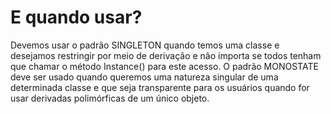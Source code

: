 # E quando usar?
Devemos usar o padrão SINGLETON quando temos uma classe e desejamos restringir por meio de derivação e não importa se todos tenham que chamar o método Instance() para este acesso. O padrão MONOSTATE deve ser usado quando queremos uma natureza singular de uma determinada classe e que seja transparente para os usuários quando for usar derivadas polimórficas de um único objeto.